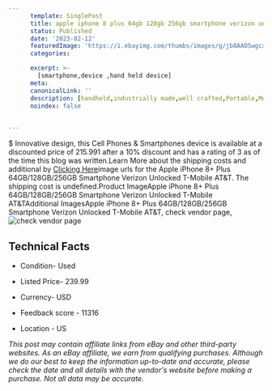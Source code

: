 ```yaml
---
      template: SinglePost
      title: apple iphone 8 plus 64gb 128gb 256gb smartphone verizon unlocked t mobile at t
      status: Published
      date: '2023-02-12'
      featuredImage: 'https://i.ebayimg.com/thumbs/images/g/jb8AAOSwgcxjReie/s-l225.jpg'
      categories: 

      excerpt: >-
        [smartphone,device ,hand held device]
      meta:
      canonicalLink: ''
      description: [handheld,industrially made,well crafted,Portable,Mobile,Compact,Convenient,Lightweight,Maneuverable,Man-portable,Miniature,Carriable,Hand-held,Light,Holdable,Transportable,Mobile device,Pocket-sized,On-the-go,Wireless,Cordless,Compact size,Convenient size, smartphone,device ,hand held device]
      noindex: false

        
---
```

$
    Innovative design, this Cell Phones & Smartphones device is available at a discounted price of 215.991 after a 10% discount and has a rating of 3 as of the time this blog was written.Learn More about the shipping costs and additional by [Clicking Here](https://www.ebay.com/itm/165723948455?hash=item2695eac5a7%3Ag%3Ajb8AAOSwgcxjReie&amdata=enc%3AAQAHAAAA4APEg0qpcx1e7gZ%2FiGZ43uppPFzx0VLSiMHvbiZGQoudSCLvkxK8UDKKyfvUGd8DVZfz10hrp8meN6AqpzL0XwPhtoDGxuGBkwsRW1Ucbwewisx7a8ZJwY3UvewGDq0GkBbiRQ%2FE6pwqAJ7k853uaGk8WIvctYI7pZbTVI6lcA7%2FBaiTWKONBjkCLZvp25LXJN%2F6X3rVXeMhz6zmO%2Bg2ZGuoP0%2F3nar2NgFXp%2BphBzG6oXElvi%2F4CkKaC5QN%2B53y8EhGQvEDqzTBj1J%2BVq%2FHVOuIf3tcqsbWFf9lozzyY6%2BO&mkevt=1&mkcid=1&mkrid=711-53200-19255-0&campid=%253CePNCampaignId%253E&customid=%253CreferenceId%253E&toolid=10049)image urls for the Apple iPhone 8+ Plus 64GB/128GB/256GB Smartphone Verizon Unlocked T-Mobile AT&T. The shipping cost is undefined.Product ImageApple iPhone 8+ Plus 64GB/128GB/256GB Smartphone Verizon Unlocked T-Mobile AT&TAdditional ImagesApple iPhone 8+ Plus 64GB/128GB/256GB Smartphone Verizon Unlocked T-Mobile AT&T, check vendor page, ![check vendor page]()
    
    

 ## Technical Facts 



     
      

 - Condition- Used 


      

 - Listed Price- 239.99 


      

 - Currency- USD 


      

 - Feedback score - 11316 


      

 - Location - US 


      
      

 *_This post may contain affiliate links from eBay and other third-party websites. As an eBay affiliate, we earn from qualifying purchases. Although we do our best to keep the information up-to-date and accurate, please check the date and all details with the vendor's website before making a purchase. Not all data may be accurate._*



    
    
    
    
    